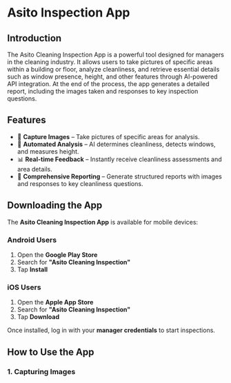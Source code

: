 # Asito Inspection App
## Introduction
The Asito Cleaning Inspection App is a powerful tool designed for managers in the cleaning industry. It allows users to take pictures of specific areas within a building or floor, analyze cleanliness, and retrieve essential details such as window presence, height, and other features through AI-powered API integration. At the end of the process, the app generates a detailed report, including the images taken and responses to key inspection questions.

## **Features**  
- 📸 **Capture Images** – Take pictures of specific areas for analysis.  
- 🧹 **Automated Analysis** – AI determines cleanliness, detects windows, and measures height.  
- 📊 **Real-time Feedback** – Instantly receive cleanliness assessments and area details.  
- 📝 **Comprehensive Reporting** – Generate structured reports with images and responses to key cleanliness questions.  

## **Downloading the App**  

The **Asito Cleaning Inspection App** is available for mobile devices:  

### **Android Users**  
1. Open the **Google Play Store**  
2. Search for **"Asito Cleaning Inspection"**  
3. Tap **Install**  

### **iOS Users**  
1. Open the **Apple App Store**  
2. Search for **"Asito Cleaning Inspection"**  
3. Tap **Download**  

Once installed, log in with your **manager credentials** to start inspections.  

## **How to Use the App**  
### **1. Capturing Images**  
